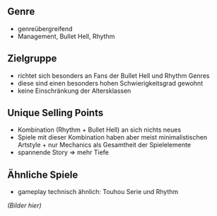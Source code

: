 ## Genre

- genreübergreifend
- Management, Bullet Hell, Rhythm

## Zielgruppe

- richtet sich besonders an Fans der Bullet Hell und Rhythm Genres
- diese sind einen besonders hohen Schwierigkeitsgrad gewohnt
- keine Einschränkung der Altersklassen

## Unique Selling Points

- Kombination (Rhythm + Bullet Hell) an sich nichts neues
- Spiele mit dieser Kombination haben aber meist minimalistischen Artstyle + nur Mechanics als Gesamtheit der Spielelemente
- spannende Story => mehr Tiefe

## Ähnliche Spiele

- gameplay technisch ähnlich: Touhou Serie und Rhythm

_(Bilder hier)_
